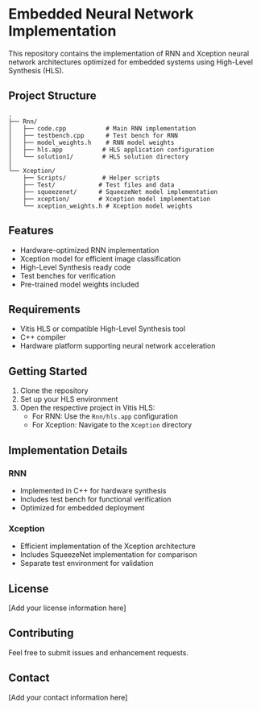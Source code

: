 # Embedded Neural Network Implementation

This repository contains the implementation of RNN and Xception neural network architectures optimized for embedded systems using High-Level Synthesis (HLS).

## Project Structure

```
.
├── Rnn/
│   ├── code.cpp           # Main RNN implementation
│   ├── testbench.cpp      # Test bench for RNN
│   ├── model_weights.h    # RNN model weights
│   ├── hls.app           # HLS application configuration
│   └── solution1/        # HLS solution directory
│
└── Xception/
    ├── Scripts/          # Helper scripts
    ├── Test/            # Test files and data
    ├── squeezenet/      # SqueezeNet model implementation
    ├── xception/        # Xception model implementation
    └── xception_weights.h # Xception model weights
```

## Features

- Hardware-optimized RNN implementation
- Xception model for efficient image classification
- High-Level Synthesis ready code
- Test benches for verification
- Pre-trained model weights included

## Requirements

- Vitis HLS or compatible High-Level Synthesis tool
- C++ compiler
- Hardware platform supporting neural network acceleration

## Getting Started

1. Clone the repository
2. Set up your HLS environment
3. Open the respective project in Vitis HLS:
   - For RNN: Use the `Rnn/hls.app` configuration
   - For Xception: Navigate to the `Xception` directory

## Implementation Details

### RNN
- Implemented in C++ for hardware synthesis
- Includes test bench for functional verification
- Optimized for embedded deployment

### Xception
- Efficient implementation of the Xception architecture
- Includes SqueezeNet implementation for comparison
- Separate test environment for validation

## License

[Add your license information here]

## Contributing

Feel free to submit issues and enhancement requests.

## Contact

[Add your contact information here]
